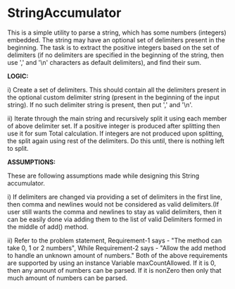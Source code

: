# StringAccumulator
This is a simple utility to parse a string, which has some numbers (integers) embedded. The string may have an optional set of delimiters  present in the beginning. The task is to extract the positive integers based on the set of delimiters (if no delimiters are specified in the beginning of the string, then use ',' and '\n'  characters as default delimiters), and find their sum.

**LOGIC:**

i) Create a set of delimiters. This should contain all the delimiters present in the optional custom delimiter string (present in the beginning of the input string). If no such delimiter string is present, then put ',' and '\n'.

ii) Iterate through the main string and recursively split it using each member of above delimiter set. If a positive integer is produced after splitting then use it for sum Total calculation. If integers are not produced upon splitting, the split again using rest of the delimiters. Do this until, there is nothing left to split.


**ASSUMPTIONS:**

These are following assumptions made while designing this String accumulator.

i) If delimiters are changed via providing a set of delimiters in the first line, then comma and newlines would not be considered as valid delimiters.(If user still wants the comma and newlines to stay as valid delimiters, then it can be easily done via adding them to the list of valid Delimiters formed in the middle of add() method.

ii) Refer to the problem statement, Requirement-1 says - "The method can take 0, 1 or 2 numbers", While Requirement-2 says - "Allow the add method to handle an unknown amount of numbers."
Both of the above requirements are supported by using an instance Variable maxCountAllowed. If it is 0, then any amount of numbers can be parsed. If it is nonZero 	then only that much amount of numbers can be parsed.
